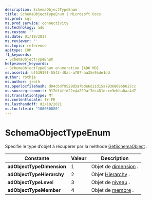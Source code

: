```yaml
---
description: SchemaObjectTypeEnum
title: SchemaObjectTypeEnum | Microsoft Docs
ms.prod: sql
ms.prod_service: connectivity
ms.technology: ado
ms.custom: ''
ms.date: 01/19/2017
ms.reviewer: ''
ms.topic: reference
apitype: COM
f1_keywords:
- SchemaObjectTypeEnum
helpviewer_keywords:
- SchemaObjectTypeEnum enumeration [ADO MD]
ms.assetid: bf53939f-5543-40ac-a707-aa35e9bde1dd
author: rothja
ms.author: jroth
ms.openlocfilehash: d94cbdf9528d3a7bde6d21d15a79368696b025cc
ms.sourcegitcommit: 917df4ffd22e4a229af7dc481dcce3ebba0aa4d7
ms.translationtype: MT
ms.contentlocale: fr-FR
ms.lasthandoff: 02/10/2021
ms.locfileid: "100050880"
---
```

# <a name="schemaobjecttypeenum"></a>SchemaObjectTypeEnum
Spécifie le type d’objet à récupérer par la méthode [GetSchemaObject](./getschemaobject-method-ado-md.md) .  
  
|Constante|Valeur|Description|  
|--------------|-----------|-----------------|  
|**adObjectTypeDimension**|1|Objet de [dimension](./dimension-object-ado-md.md) .|  
|**adObjectTypeHierarchy**|2|Objet [Hierarchy](./hierarchy-object-ado-md.md) .|  
|**adObjectTypeLevel**|3|Objet de [niveau](./level-object-ado-md.md) .|  
|**adObjectTypeMember**|4|Objet de [membre](./member-object-ado-md.md) .|